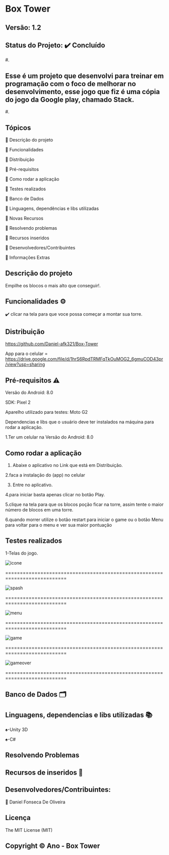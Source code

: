 # Box Tower
## Versão: 1.2
## Status do Projeto: ✔️ Concluído 
#.
## Esse é um projeto que desenvolvi para treinar em programação com o foco de melhorar no desenvolvimento, esse jogo que fiz é uma cópia do jogo da Google play, chamado Stack.
#.

## Tópicos
🔹 Descrição do projeto 

🔹 Funcionalidades

🔹 Distribuição

🔹 Pré-requisitos

🔹 Como rodar a aplicação

🔹 Testes realizados

🔹 Banco de Dados

🔹 Linguagens, dependências e libs utilizadas

🔹 Novas Recursos

🔹 Resolvendo problemas

🔹 Recursos inseridos 

🔹 Desenvolvedores/Contribuintes

🔹 Informações Extras

## Descrição do projeto

Empilhe os blocos o mais alto que conseguir!.

## Funcionalidades ⚙️

✔️ clicar na tela para que voce possa começar a montar sua torre.

## Distribuição

https://github.com/Daniel-afk321/Box-Tower

App para o celular = https://drive.google.com/file/d/1hrS6RpdTRMFqTkOuMOG2_6gmuCOD43pr/view?usp=sharing

## Pré-requisitos ⚠️ 
Versão do Android: 8.0 

SDK: Pixel 2

Aparelho utilizado para testes: Moto G2

Dependencias e libs que o usuário deve ter instalados na máquina para rodar a aplicação.

1.Ter um celular na Versão do Android: 8.0 

## Como rodar a aplicação 
1. Abaixe o aplicativo no Link que está em Distribuição.

2.faca a instalação do (app) no celular

3. Entre no aplicativo.

4.para iniciar basta apenas clicar no botão Play.

5.clique na tela para que os blocos poção ficar na torre, assim tente o maior número de blocos em uma torre.

6.quando morrer utilize o botão restart para iniciar o game ou o botão Menu para voltar para o menu e ver sua maior pontuação


## Testes realizados

1-Telas do jogo.

![icone](https://github.com/Daniel-afk321/Box-Tower/assets/83432335/ba280a30-b4a2-4a28-b75c-ed4b62214a25)


===========================================================================

![spash](https://github.com/Daniel-afk321/Box-Tower/assets/83432335/c72ce73c-f659-49df-90fd-52057c2263a3)


===========================================================================

![menu](https://github.com/Daniel-afk321/Box-Tower/assets/83432335/0d4842ba-ffe7-42c8-8395-f2726d81b900)


===========================================================================

![game](https://github.com/Daniel-afk321/Box-Tower/assets/83432335/6622e7c6-3dec-4b0d-bcd6-fcb456ebde9e)

===========================================================================

![gameover](https://github.com/Daniel-afk321/Box-Tower/assets/83432335/a451362a-2edb-4208-9de9-5991ab6e38ff)

===========================================================================


## Banco de Dados 🗂️

## Linguagens, dependencias e libs utilizadas 📚

♠-Unity 3D

♠-C#
## Resolvendo Problemas 

## Recursos de inseridos 🧰

## Desenvolvedores/Contribuintes:

🔹 Daniel Fonseca De Oliveira

## Licença
The MIT License (MIT)

## Copyright ©️ Ano - Box Tower
